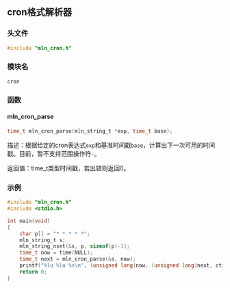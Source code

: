 ## cron格式解析器




### 头文件

```c
#include "mln_cron.h"
```



### 模块名

`cron`



### 函数

#### mln_cron_parse

```c
time_t mln_cron_parse(mln_string_t *exp, time_t base);
```

描述：根据给定的cron表达式`exp`和基准时间戳`base`，计算出下一次可用的时间戳。目前，暂不支持范围操作符`-`。

返回值：time_t类型时间戳，若出错则返回0。



### 示例

```c
#include "mln_cron.h"
#include <stdio.h>

int main(void)
{
    char p[] = "* * * * *";
    mln_string_t s;
    mln_string_nset(&s, p, sizeof(p)-1);
    time_t now = time(NULL);
    time_t next = mln_cron_parse(&s, now);
    printf("%lu %lu %s\n", (unsigned long)now, (unsigned long)next, ctime(&next));
    return 0;
}
```

